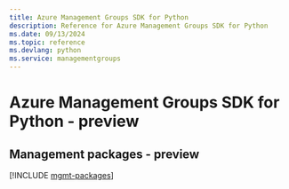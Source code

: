 ```yaml
---
title: Azure Management Groups SDK for Python
description: Reference for Azure Management Groups SDK for Python
ms.date: 09/13/2024
ms.topic: reference
ms.devlang: python
ms.service: managementgroups
---
```

# Azure Management Groups SDK for Python - preview

## Management packages - preview
[!INCLUDE [mgmt-packages](management-groups-mgmt-index.md)]